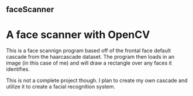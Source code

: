 ## faceScanner
# A face scanner with OpenCV

This is a face scannign program based off of the frontal face default cascade from the haarcascade dataset. The program then loads in an image (in this case of me)
and will draw a rectangle over any faces it identifies.

This is not a complete project though. I plan to create my own cascade and utilize it to create a facial recognition system.
